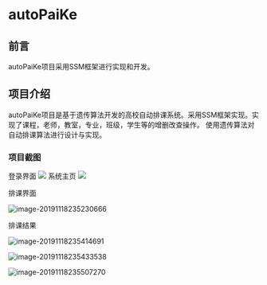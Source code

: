 # autoPaiKe
## 前言
autoPaiKe项目采用SSM框架进行实现和开发。
## 项目介绍
autoPaiKe项目是基于遗传算法开发的高校自动排课系统。采用SSM框架实现。实现了课程，老师，教室，专业，班级，学生等的增删改查操作。
使用遗传算法对自动排课算法进行设计与实现。
### 项目截图
登录界面
![](https://i.imgur.com/tpZFV8Y.png)
系统主页
![](https://i.imgur.com/gXgvPdc.png)

排课界面

![image-20191118235230666](C:\Users\chenf\AppData\Roaming\Typora\typora-user-images\image-20191118235230666.png)

排课结果

![image-20191118235414691](C:\Users\chenf\AppData\Roaming\Typora\typora-user-images\image-20191118235414691.png)

![image-20191118235433538](C:\Users\chenf\AppData\Roaming\Typora\typora-user-images\image-20191118235433538.png)

![image-20191118235507270](C:\Users\chenf\AppData\Roaming\Typora\typora-user-images\image-20191118235507270.png)